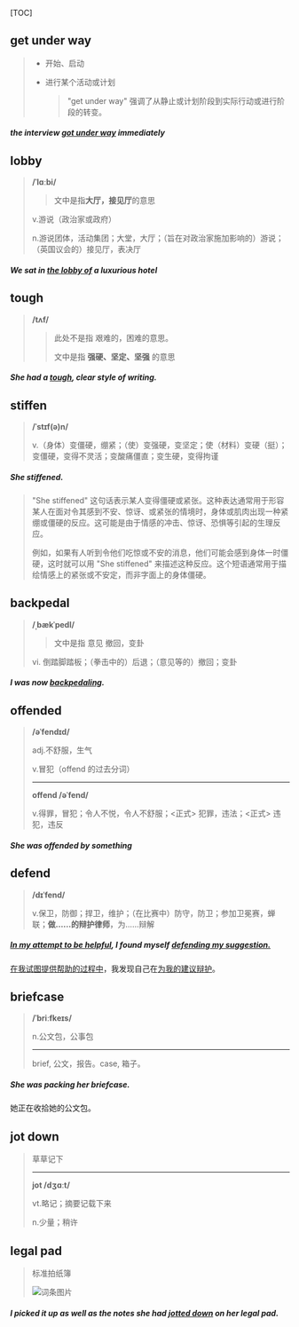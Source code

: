 [TOC]

## get under way

> - 开始、启动
>
> - 进行某个活动或计划
>
>   > "get under way" 强调了从静止或计划阶段到实际行动或进行阶段的转变。

##### the interview **<u>got under way</u>** immediately

## lobby

> **/ˈlɑːbi/**
>
> > 文中是指**大厅，接见厅**的意思
>
> v.游说（政治家或政府）
>
> n.游说团体，活动集团；大堂，大厅；（旨在对政治家施加影响的）游说；（英国议会的）接见厅，表决厅

##### We sat in <u>the **lobby** of</u> a luxurious hotel

## tough

> **/tʌf/**
>
> > 此处不是指 艰难的，困难的意思。
> >
> > 文中是指 **强硬、坚定、坚强** 的意思

##### She had a **<u>tough</u>**, clear style of writing.

## stiffen

> **/ˈstɪf(ə)n/**
>
> v.（身体）变僵硬，绷紧；（使）变强硬，变坚定；使（材料）变硬（挺）；变僵硬，变得不灵活；变酸痛僵直；变生硬，变得拘谨

##### She **stiffened**.

> "She stiffened" 这句话表示某人变得僵硬或紧张。这种表达通常用于形容某人在面对令其感到不安、惊讶、或紧张的情境时，身体或肌肉出现一种紧绷或僵硬的反应。这可能是由于情感的冲击、惊讶、恐惧等引起的生理反应。
>
> 例如，如果有人听到令他们吃惊或不安的消息，他们可能会感到身体一时僵硬，这时就可以用 "She stiffened" 来描述这种反应。这个短语通常用于描绘情感上的紧张或不安定，而非字面上的身体僵硬。

## backpedal

> **/ˌbækˈpedl/**
>
> > 文中是指  意见 撤回，变卦
>
> vi. 	倒踏脚踏板；（拳击中的）后退；（意见等的）撤回；变卦

##### I was now **<u>backpedaling</u>**.

## offended

> **/əˈfendɪd/**
>
> adj.不舒服，生气
>
> v.冒犯（offend 的过去分词）
>
> ---
>
> **offend	/əˈfend/**
>
> v.得罪，冒犯；令人不悦，令人不舒服；<正式> 犯罪，违法；<正式> 违犯，违反

##### She was **offended** by something

## defend

> **/dɪˈfend/**
>
> v.保卫，防御；捍卫，维护；（在比赛中）防守，防卫；参加卫冕赛，蝉联；**做……的辩护律师**，为……辩解

##### <u>In my attempt to be helpful</u>, I found myself <u>**defending** my suggestion.</u>

<u>在我试图提供帮助的过程中</u>，我发现自己在<u>为我的建议辩护</u>。

## briefcase

> **/ˈbriːfkeɪs/**
>
> n.公文包，公事包
>
> ---
>
> brief, 公文，报告。case, 箱子。

##### She was packing her **briefcase**.

她正在收拾她的公文包。

## jot down

> 草草记下
>
> ---
>
> **jot	/dʒɑːt/**
>
> vt.略记；摘要记载下来
>
> n.少量；稍许

## legal pad

> 标准拍纸簿
>
> ![词条图片](https://ydlunacommon-cdn.nosdn.127.net/86222889dbeb354ccbd27dc319d623a7.jpg?)

##### I picked it up as well as the notes she had <u>**jotted down**</u> on her **legal pad.**
